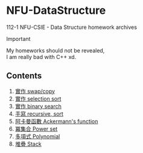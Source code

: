 # NFU-DataStructure

112-1 NFU-CSIE - Data Structure homework archives

> [!IMPORTANT]
> My homeworks should not be revealed,  
> I am really bad with C++ xd.

## Contents

1. [實作 swap/copy](./hw1/questions.md)
2. [實作 selection sort](./hw2/questions.md)
3. [實作 binary search](./hw3/questions.md)
4. [手寫 recursive, sort](./hw4/questions.md)
5. [阿卡曼函數 Ackermann's function](./hw5/1/questions.md)
6. [冪集合 Power set](./hw5/2/questions.md)
7. [多項式 Polynomial](./hw6/questions.md)
8. [堆疊 Stack](./hw7/questions.md)

